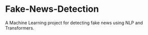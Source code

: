 # Fake-News-Detection
A Machine Learning project for detecting fake news using NLP and Transformers.
